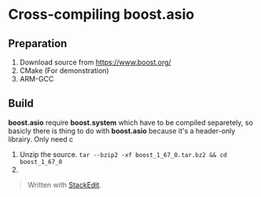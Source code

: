# Cross-compiling boost.asio

## Preparation
1. Download source from https://www.boost.org/
2. CMake (For demonstration)
3. ARM-GCC

## Build
**boost.asio** require **boost.system** which have to be compiled separetely, so basicly there is thing to do with **boost.asio** because it's a header-only librairy. Only need c

1. Unzip the source.
`tar --bzip2 -xf boost_1_67_0.tar.bz2 && cd boost_1_67_0` 
2. 


> Written with [StackEdit](https://stackedit.io/).
<!--stackedit_data:
eyJoaXN0b3J5IjpbLTYyNzQ4NjU0LDI2MDk1OTU4MSw4MDQ4Mz
MxMDZdfQ==
-->